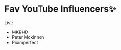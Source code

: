 <html>
  
   <body>
      <h1>Fav YouTube Influencers✨</h1>
      <p>List:</p>
      <ul style="list-style-type:disc">
         <li>MKBHD</li>
         <li>Peter Mckinnon</li>
         <li>Piximperfect</li>
      </ul>
   </body>
</html>

